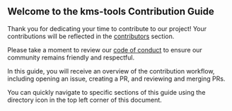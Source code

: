 ## Welcome to the kms-tools Contribution Guide

Thank you for dedicating your time to contribute to our project! Your contributions will be reflected in the [contributors](https://github.com/ikxin/kms-tools/graphs/contributors) section.

Please take a moment to review our [code of conduct](./CODE_OF_CONDUCT.md) to ensure our community remains friendly and respectful.

In this guide, you will receive an overview of the contribution workflow, including opening an issue, creating a PR, and reviewing and merging PRs.

You can quickly navigate to specific sections of this guide using the directory icon in the top left corner of this document.
